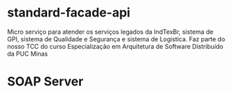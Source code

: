 # standard-facade-api

Micro serviço para atender os serviços legados da IndTexBr, sistema de GPI, sistema de Qualidade e Segurança  e sistema 
de Logistica. Faz parte do nosso TCC do curso Especialização em Arquitetura de Software Distribuído da PUC Minas

# SOAP Server
